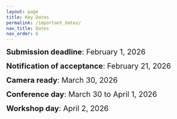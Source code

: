 ```yaml
---
layout: page
title: Key Dates
permalink: /important_dates/
nav_title: Dates
nav_order: 6
---
```



<span style="font-size:20px;"> <strong>Submission deadline</strong>: February 1, 2026

<span style="font-size:20px;"><strong>Notification of acceptance</strong>: February 21, 2026

<span style="font-size:20px;"><strong>Camera ready</strong>: March 30, 2026

<span style="font-size:20px;"><strong>Conference day</strong>: March 30 to April 1, 2026

<span style="font-size:20px;"><strong>Workshop day</strong>: April 2, 2026

